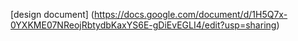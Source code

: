 [design document] (https://docs.google.com/document/d/1H5Q7x-0YXKME07NReojRbtydbKaxYS6E-gDiEvEGLI4/edit?usp=sharing)
